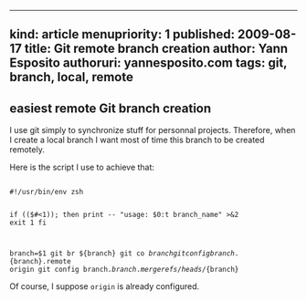 -----
kind: article
menupriority: 1
published: 2009-08-17
title: Git remote branch creation
author: Yann Esposito
authoruri: yannesposito.com
tags:  git, branch, local, remote
-----

## easiest remote Git branch creation

I use git simply to synchronize stuff for personnal projects.
Therefore, when I create a local branch I want most of time this
branch to be created remotely.

Here is the script I use to achieve that: 

<div>
    <code class="zsh" file="git-create-new-branch.sh">
#!/usr/bin/env zsh

if (($#<1)); then
    print -- "usage: $0:t branch_name" >&2
    exit 1
fi

branch=$1
git br ${branch}
git co ${branch}
git config branch.${branch}.remote origin
git config branch.${branch}.merge refs/heads/${branch}
    </code>
</div>

Of course, I suppose <code>origin</code> is already configured.
